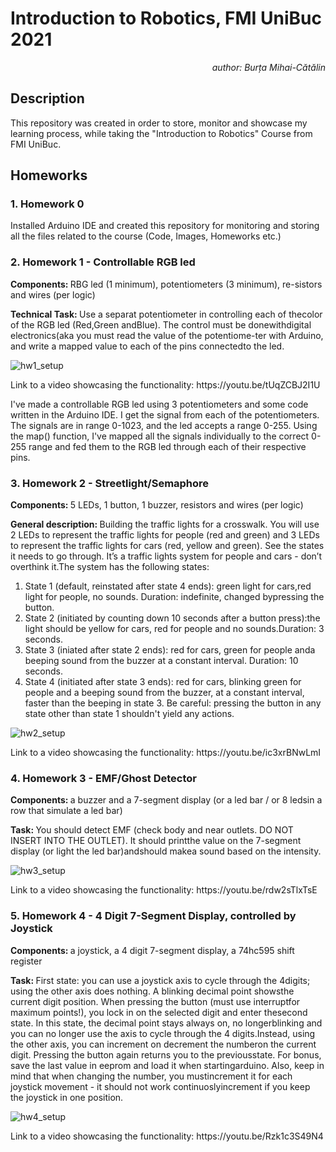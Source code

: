 # Introduction to Robotics, FMI UniBuc 2021
<p align="right" >  <i> author: Burța Mihai-Cătălin </i> </p>

## Description

  <p> This repository was created in order to store, monitor and showcase my learning process, while taking the "Introduction to Robotics" Course from FMI UniBuc. </p>

## Homeworks

### 1. Homework 0
  <p> Installed Arduino IDE and created this repository for monitoring and storing all the files related to the course (Code, Images, Homeworks etc.) </p>
  
### 2. Homework 1 - Controllable RGB led
  <p> <b> Components: </b>  RBG led (1 minimum), potentiometers (3 minimum), re-sistors and wires (per logic) </p>
  <p> <b> Technical Task: </b> Use a separat potentiometer in controlling each of thecolor of the RGB led (Red,Green andBlue).  The control must be donewithdigital electronics(aka you must read the value of the potentiome-ter with Arduino, and write a mapped value to each of the pins connectedto the led. </p>

![hw1_setup](https://github.com/cbrt-mihai/IntroductionToRobotics/blob/main/Homeworks/Homework1/setup.jpeg?raw=true)

  <p> Link to a video showcasing the functionality: https://youtu.be/tUqZCBJ2I1U </p>
  <p> I've made a controllable RGB led using 3 potentiometers and some code written in the Arduino IDE. I get the signal from each of the potentiometers. The signals are in range 0-1023, and the led accepts a range 0-255. Using the map() function, I've mapped all the signals individually to the correct 0-255 range and fed them to the RGB led through each of their respective pins. </p>
  
  ### 3. Homework 2 - Streetlight/Semaphore
    
  <p> <b> Components: </b> 5 LEDs, 1 button, 1 buzzer, resistors and wires (per logic) </p>
  <p> <b> General  description: </b> Building  the  traffic  lights  for  a  crosswalk. You will use 2 LEDs to represent the traffic lights for people (red and green) and 3 LEDs to represent the traffic lights for cars (red, yellow and green). See the states it needs to go through. It’s a traffic lights system for people and cars - don’t overthink it.The system has the following states: </p>
  <ol>
    <li> State 1 (default, reinstated after state 4 ends): green light for cars,red  light  for  people,  no  sounds.   Duration:  indefinite,  changed  bypressing the button. </li>
    <li> State 2 (initiated by counting down 10 seconds after a button press):the  light  should be yellow for cars, red for people and  no  sounds.Duration:  3 seconds. </li>
    <li> State 3 (iniated after state 2 ends): red for cars, green for people anda beeping sound from the buzzer at a constant interval. Duration: 10 seconds. </li>
    <li> State 4 (initiated after state 3 ends): red for cars, blinking green for people and a beeping sound from the buzzer, at a constant interval, faster than the beeping in state 3. Be  careful: pressing  the  button  in  any  state  other  than  state  1  shouldn't yield any actions. </li>
  </ol>
  
  ![hw2_setup](https://github.com/cbrt-mihai/IntroductionToRobotics/blob/main/Homeworks/Homework2/setup.jpg?raw=true)
  
  <p> Link to a video showcasing the functionality: https://youtu.be/ic3xrBNwLmI </p>
  
  ### 4. Homework 3 - EMF/Ghost Detector
  
  <p> <b> Components: </b> a buzzer and a 7-segment display (or a led bar / or 8 ledsin a row that simulate a led bar) </p>
  <p> <b> Task: </b> You should detect EMF (check body and near outlets.  DO NOT INSERT INTO THE OUTLET). It should printthe value on the 7-segment display (or light the led bar)andshould makea sound based on the intensity. </p>
  
  ![hw3_setup](https://github.com/cbrt-mihai/IntroductionToRobotics/blob/main/Homeworks/Homework3/setup.jpg?raw=true)
  
  <p> Link to a video showcasing the functionality: https://youtu.be/rdw2sTlxTsE </p>
  
  ### 5. Homework 4 - 4 Digit 7-Segment Display, controlled by Joystick
  
  <p> <b> Components: </b> a  joystick,  a  4  digit  7-segment  display,  a  74hc595  shift register </p>
  <p> <b> Task: </b> First  state:   you  can  use  a  joystick  axis  to  cycle  through  the  4digits; using the other axis does nothing.  A blinking decimal point showsthe current digit position.  When pressing the button (must use interruptfor  maximum  points!),  you  lock  in  on  the  selected  digit  and  enter  thesecond state.  In this state, the decimal point stays always on, no longerblinking and you can no longer use the axis to cycle through the 4 digits.Instead, using the other axis, you can increment on decrement the numberon the current digit.  Pressing the button again returns you to the previousstate.  For bonus, save the last value in eeprom and load it when startingarduino.  Also, keep in mind that when changing the number, you mustincrement it for each joystick movement - it should not work continuoslyincrement if you keep the joystick in one position. </p>
  
  ![hw4_setup](https://github.com/cbrt-mihai/IntroductionToRobotics/blob/main/Homeworks/Homework4/setup.jpg?raw=true)
  
  <p> Link to a video showcasing the functionality: https://youtu.be/Rzk1c3S49N4 </p>
